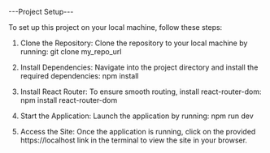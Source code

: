 ---Project Setup---

To set up this project on your local machine, follow these steps:

1) Clone the Repository:
Clone the repository to your local machine by running:
git clone my_repo_url


2) Install Dependencies:
Navigate into the project directory and install the required dependencies:
npm install


3) Install React Router:
To ensure smooth routing, install react-router-dom:
npm install react-router-dom

4) Start the Application:
Launch the application by running:
npm run dev


5) Access the Site:
Once the application is running, click on the provided https://localhost link in the terminal to view the site in your browser.

